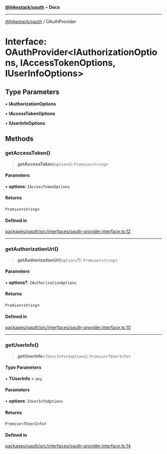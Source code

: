 [**@hikestack/oauth**](/official/reference/oauth/index.md) • **Docs**

***

[@hikestack/oauth](/official/reference/oauth/globals.md) / OAuthProvider

# Interface: OAuthProvider\<IAuthorizationOptions, IAccessTokenOptions, IUserInfoOptions\>

## Type Parameters

• **IAuthorizationOptions**

• **IAccessTokenOptions**

• **IUserInfoOptions**

## Methods

### getAccessToken()

> **getAccessToken**(`options`): `Promise`\<`string`\>

#### Parameters

• **options**: `IAccessTokenOptions`

#### Returns

`Promise`\<`string`\>

#### Defined in

[packages/oauth/src/interfaces/oauth-provider.interface.ts:12](https://github.com/hikestack/hike/blob/52383186e258bf337fb21483cef3f6798e622fe1/packages/oauth/src/interfaces/oauth-provider.interface.ts#L12)

***

### getAuthorizationUrl()

> **getAuthorizationUrl**(`options`?): `Promise`\<`string`\>

#### Parameters

• **options?**: `IAuthorizationOptions`

#### Returns

`Promise`\<`string`\>

#### Defined in

[packages/oauth/src/interfaces/oauth-provider.interface.ts:10](https://github.com/hikestack/hike/blob/52383186e258bf337fb21483cef3f6798e622fe1/packages/oauth/src/interfaces/oauth-provider.interface.ts#L10)

***

### getUserInfo()

> **getUserInfo**\<`TUserInfo`\>(`options`): `Promise`\<`TUserInfo`\>

#### Type Parameters

• **TUserInfo** = `any`

#### Parameters

• **options**: `IUserInfoOptions`

#### Returns

`Promise`\<`TUserInfo`\>

#### Defined in

[packages/oauth/src/interfaces/oauth-provider.interface.ts:14](https://github.com/hikestack/hike/blob/52383186e258bf337fb21483cef3f6798e622fe1/packages/oauth/src/interfaces/oauth-provider.interface.ts#L14)
